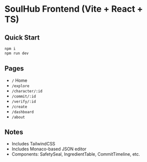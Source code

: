 
# SoulHub Frontend (Vite + React + TS)

## Quick Start
```bash
npm i
npm run dev
```

## Pages
- `/` Home
- `/explore`
- `/character/:id`
- `/commit/:id`
- `/verify/:id`
- `/create`
- `/dashboard`
- `/about`

## Notes
- Includes TailwindCSS
- Includes Monaco-based JSON editor
- Components: SafetySeal, IngredientTable, CommitTimeline, etc.
